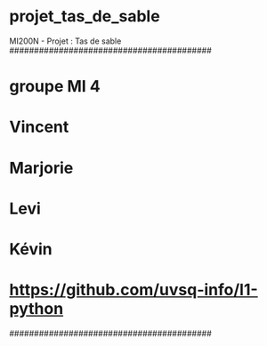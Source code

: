 # projet_tas_de_sable
MI200N - Projet : Tas de sable
#########################################
# groupe MI 4
# Vincent
# Marjorie
# Levi
# Kévin
# https://github.com/uvsq-info/l1-python
#########################################